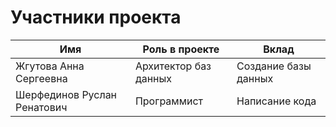 # Участники проекта  

| Имя                         | Роль в проекте          | Вклад                          |  
|-----------------------------|-------------------------|--------------------------------|  
| Жгутова Анна Сергеевна      | Архитектор баз данных   | Создание базы данных           |    
| Шерфединов Руслан Ренатович | Программист             | Написание кода                 |  
